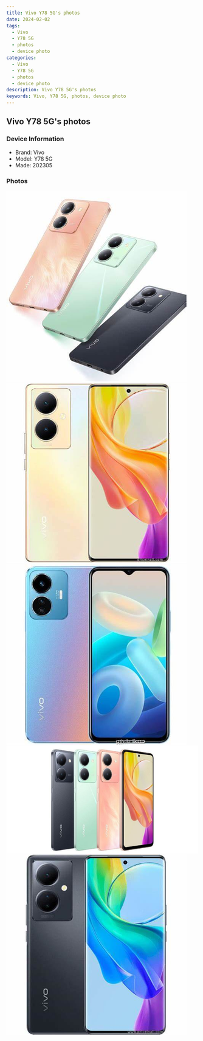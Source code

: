 ```yaml
---
title: Vivo Y78 5G's photos
date: 2024-02-02
tags: 
  - Vivo
  - Y78 5G
  - photos
  - device photo
categories: 
  - Vivo
  - Y78 5G
  - photos
  - device photo
description: Vivo Y78 5G's photos
keywords: Vivo, Y78 5G, photos, device photo
---
```


## Vivo Y78 5G's photos

### Device Information

- Brand: Vivo
- Model: Y78 5G
- Made: 202305

### Photos

![/images/best-assets/devices/vivo/vivo-y78-5g/1.jpg](/images/best-assets/devices/vivo/vivo-y78-5g/1.jpg)
![/images/best-assets/devices/vivo/vivo-y78-5g/2.jpg](/images/best-assets/devices/vivo/vivo-y78-5g/2.jpg)
![/images/best-assets/devices/vivo/vivo-y78-5g/3.jpg](/images/best-assets/devices/vivo/vivo-y78-5g/3.jpg)
![/images/best-assets/devices/vivo/vivo-y78-5g/4.jpg](/images/best-assets/devices/vivo/vivo-y78-5g/4.jpg)
![/images/best-assets/devices/vivo/vivo-y78-5g/5.jpg](/images/best-assets/devices/vivo/vivo-y78-5g/5.jpg)
